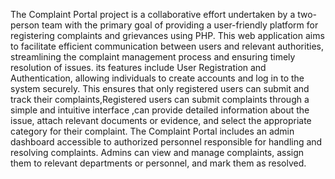 The Complaint Portal project is a collaborative effort undertaken by a two-person team with the primary goal of providing a user-friendly platform for registering complaints and grievances using PHP. This web application aims to facilitate efficient communication between users and relevant authorities, streamlining the complaint management process and ensuring timely resolution of issues.
its features include User Registration and Authentication, allowing individuals to create accounts and log in to the system securely. This ensures that only registered users can submit and track their complaints,Registered users can submit complaints through a simple and intuitive interface ,can provide detailed information about the issue, attach relevant documents or evidence, and select the appropriate category for their complaint.
The Complaint Portal includes an admin dashboard accessible to authorized personnel responsible for handling and resolving complaints. Admins can view and manage complaints, assign them to relevant departments or personnel, and mark them as resolved.
